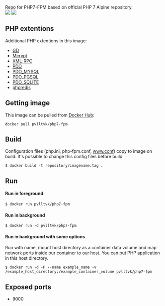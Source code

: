 Repo for PHP7-FPM based on official PHP 7 Alpine repository.  
[![](https://images.microbadger.com/badges/image/pvlltvk/php7-fpm.svg)](http://microbadger.com/images/pvlltvk/php7-fpm "Get your own image badge on microbadger.com")
[![](https://images.microbadger.com/badges/version/pvlltvk/php7-fpm.svg)](http://microbadger.com/images/pvlltvk/php7-fpm "Get your own version badge on microbadger.com")

## PHP extentions
Additional PHP extentions in this image:

- [GD](http://php.net/manual/en/intro.image.php)
- [Mcrypt](http://php.net/manual/en/intro.mcrypt.php)
- [XML-RPC](http://php.net/manual/en/intro.xmlrpc.php)
- [PDO](http://php.net/manual/en/intro.pdo.php)
- [PDO_MYSQL](http://php.net/manual/en/ref.pdo-mysql.php)
- [PDO_PGSQL](http://php.net/manual/en/ref.pdo-pgsql.php)
- [PDO_SQLITE](http://php.net/manual/en/ref.pdo-sqlite.php)
- [phpredis](https://github.com/phpredis/phpredis)

## Getting image
This image can be pulled from [Docker Hub](https://hub.docker.com):
```
docker pull pvlltvk/php7-fpm
```

## Build
Configuration files (php.ini, php-fpm.conf, www.conf) copy to image on build. It's possible to change this config files before build
```
$ docker build -t repository/imagename:tag .
```

## Run

#### Run in foreground

```
$ docker run pvlltvk/php7-fpm
```

#### Run in background

```
$ docker run -d pvlltvk/php7-fpm
```

#### Run in background with some options

Run with name, mount host directory as a container data volume and map network ports inside our container to our host. You can put PHP application in this host directory.

```
$ docker run -d -P --name example_name -v /example_host_directory:/example_container_volume pvlltvk/php7-fpm
```

## Exposed ports

* 9000

